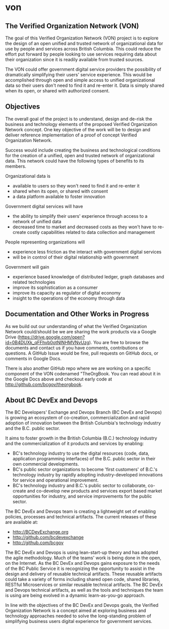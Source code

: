 # von

The Verified Organization Network (VON)
---------------------------------------
The goal of this Verified Organization Network (VON) project is to explore the design of an open unified and trusted network of organizational data for use by people and services across British Columbia. This could reduce the effort put forward by people looking to use services requiring data about their organization since it is readily available from trusted sources.

The VON could offer government digital service providers the possibility of dramatically simplifying their users&#39; service experience. This would be accomplished through open and simple access to unified organizational data so their users don&#39;t need to find it and re-enter it. Data is simply shared when its open, or shared with authorized consent.

Objectives
----------
The overall goal of the project is to understand, design and de-risk the business and technology elements of the proposed Verified Organization Network concept. One key objective of the work will be to design and deliver reference implementation of a proof of concept Verified Organization Network.

Success would include creating the business and technological conditions for the creation of a unified, open and trusted network of organizational data. This network could have the following types of benefits to its members.

Organizational data is
  - available to users so they won&#39;t need to find it and re-enter it
  - shared when its open, or shared with consent
  - a data platform available to foster innovation

Government digital services will have
  - the ability to simplify their users&#39; experience through access to a network of unified data
  - decreased time to market and decreased costs as they won&#39;t have to re-create costly capabilities related to data collection and management

People representing organizations will
  - experience less friction as the interact with government digital services
  - will be in control of their digital relationship with government

Government will gain
  - experience based knowledge of distributed ledger, graph databases and related technologies
  - improve its sophistication as a consumer
  - improve its capacity as regulator of digital economy
  - insight to the operations of the economy through data

Documentation and Other Works in Progress
-----------------------------------------
As we build out our understanding of what the Verified Organization Network could/should be we are sharing the work products via a Google Drive (https://drive.google.com/open?id=0B4DUXk_qFFhvb0otNlNHMVNvUzg). You are free to browse the documents and contact us if you have comments, contributions or questions. A GitHub Issue would be fine, pull requests on GitHub docs, or comments in Google Docs.

There is also another GitHub repo where we are working on a specific component of the VON codenamed "TheOrgBook. You can read about it in the Google Docs above and checkout early code at http://github.com/bcgov/theorgbook.

About BC DevEx and Devops
-------------------------
The BC Developers&#39; Exchange and Devops Branch (BC DevEx and Devops) is growing an ecosystem of co-creation, commercialization and rapid adoption of innovation between the British Columbia&#39;s technology industry and the B.C. public sector.

It aims to foster growth in the British Columbia (B.C.) technology industry and the commercialization of it products and services by enabling:

- BC's technology industry to use the digital resources (code, data, application programming interfaces) of the B.C. public sector in their own commercial developments.
- BC's public sector organizations to become &#39;first customers&#39; of B.C.&#39;s technology industry by rapidly adopting industry-developed innovations for service and operational improvement.
- BC's technology industry and B.C.&#39;s public sector to collaborate, co-create and co-develop new products and services export based market opportunities for industry, and service improvements for the public sector.

The BC DevEx and Devops team is creating a lightweight set of enabling policies, processes and technical artifacts. The current releases of these are available at:

- http://BCDevExchange.org
- http://github.com/bcdevexchange
- http://github.com/bcgov

The BC DevEx and Devops is using lean-start-up theory and has adopted the agile methodology. Much of the teams&#39; work is being done in the open, on the Internet. As the BC DevEx and Devops gains exposure to the needs of the BC Public Service it is recognizing the opportunity to assist in the design and delivery of reusable technical artifacts. These reusable artifacts could take a variety of forms including shared open code, shared libraries, RESTful Microservices or similar reusable technical artifacts. The BC DevEx and Devops technical artifacts, as well as the tools and techniques the team is using are being evolved in a dynamic learn-as-you-go approach.

In line with the objectives of the BC DevEx and Devops goals, the Verified Organization Network is a concept aimed at exploring business and technology approaches needed to solve the long-standing problem of simplifying business users digital experience for government services.
